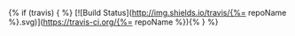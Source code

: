 {% if (travis) { %} [![Build Status](http://img.shields.io/travis/{%= repoName %}.svg)](https://travis-ci.org/{%= repoName %}){% } %}